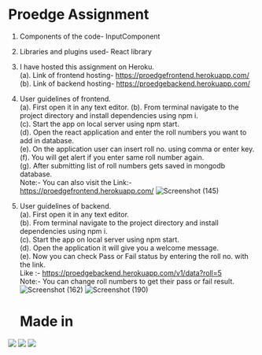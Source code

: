 # Proedge Assignment
1. Components of the code-   InputComponent  
2. Libraries and plugins used- React library  
3. I have hosted this assignment on Heroku.   
   (a). Link of frontend hosting- https://proedgefrontend.herokuapp.com/    
   (b). Link of backend hosting- https://proedgebackend.herokuapp.com/    
4. User guidelines of frontend.   
   (a). First open it in any text editor. 
   (b). From terminal navigate to the project directory and install dependencies using npm i.  
   (c). Start the app on local server using npm start.  
   (d). Open the react application and enter the roll numbers you want to add in database.  
   (e). On the application user can insert roll no. using comma or enter key.  
   (f). You will get alert if you enter same roll number again.  
   (g). After submitting list of roll numbers gets saved in mongodb database.  
   Note:- You can also visit the Link:- https://proedgefrontend.herokuapp.com/ 
   ![Screenshot (145)](https://user-images.githubusercontent.com/56563223/120885441-96616200-c606-11eb-86f0-de8ed10217da.png)

   
5. User guidelines of backend.  
    (a). First open it in any text editor.  
    (b). From terminal navigate to the project directory and install dependencies using npm i.  
    (c). Start the app on local server using npm start.  
    (d). Open the application it will give you a welcome message.  
   (e). Now you can check Pass or Fail status by entering the roll no. with the link.  
   Like :- https://proedgebackend.herokuapp.com/v1/data?roll=5   
   Note:- You can change roll numbers to get their pass or fail result.
   ![Screenshot (162)](https://user-images.githubusercontent.com/56563223/120885450-a2e5ba80-c606-11eb-80f2-5adfdfaf5ea2.png)
   ![Screenshot (190)](https://user-images.githubusercontent.com/56563223/120885456-a711d800-c606-11eb-9ab9-4fd5693bfd65.png)

   # Made in
![](https://img.shields.io/badge/Framework-Reactjs-informational?style=flat&logo=<LOGO_NAME>&logoColor=white&color=2bbc8a) 
![](https://img.shields.io/badge/Database-MongoDB-informational?style=flat&logo=<LOGO_NAME>&logoColor=white&color=2bbc8a) 
![](https://img.shields.io/badge/Backend-Nodejs-informational?style=flat&logo=<LOGO_NAME>&logoColor=white&color=2bbc8a)
